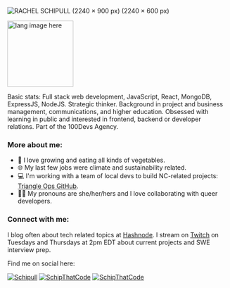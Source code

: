 ![RACHEL SCHIPULL (2240 × 900 px) (2240 × 600 px)](https://user-images.githubusercontent.com/102389779/166121947-c1b8ab24-38da-4079-a210-514b2b5aea43.png)

<p align="left"><img width="150" src="https://github.com/alansmathew/alansmathew/raw/master/lang.gif" alt="lang image here" /></p>

Basic stats: Full stack web development, JavaScript, React, MongoDB, ExpressJS, NodeJS. Strategic thinker. Background in project and business management, communications, and higher education. Obsessed with learning in public and interested in frontend, backend or developer relations. Part of the 100Devs Agency.
  
### More about me:
  - 🥬 I love growing and eating all kinds of vegetables.
  - 🌐 My last few jobs were climate and sustainability related.
  - 💻 I'm working with a team of local devs to build NC-related projects: [Triangle Ops GitHub](https://github.com/Triangle-Ops).
  - 🏳️‍🌈 My pronouns are she/her/hers and I love collaborating with queer developers.

### Connect with me:
  I blog often about tech related topics at [Hashnode](https://schipthatcode.hashnode.dev/).
  I stream on [Twitch](https://www.twitch.tv/schipthatcode) on Tuesdays and Thursdays at 2pm EDT about current projects and SWE interview prep. 

Find me on social here:   

<p align="left"> 
  <a href="https://www.linkedin.com/in/rachelschipull/" target="blank"><img src="https://img.shields.io/badge/-Schipull-blue?style=flat-square&logo=Linkedin&logoColor=white&style=plastic" alt="Schipull" /></a>
  <a href="https://twitter.com/schipthatcode" target="blank"><img src="https://img.shields.io/twitter/follow/schipthatcode?logo=twitter&style=plastic" alt="SchipThatCode" /></a> 
  <a href="https://twitch.tv/schipthatcode" target="blank"><img src="https://img.shields.io/twitch/status/schipthatcode?logo=Twitch&style=plastic" alt="SchipThatCode" /></a>
</p>


